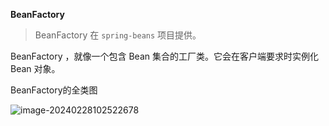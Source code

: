 **BeanFactory**

> BeanFactory 在 `spring-beans` 项目提供。

BeanFactory ，就像一个包含 Bean 集合的工厂类。它会在客户端要求时实例化 Bean 对象。



BeanFactory的全类图

![image-20240228102522678](https://pcc.huitogo.club/z0/image-20240228102522678.png)